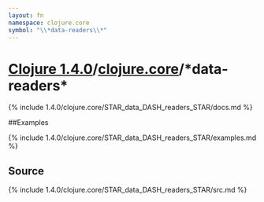 ```yaml
---
layout: fn
namespace: clojure.core
symbol: "\\*data-readers\\*"
---
```


# [Clojure 1.4.0](../../)/[clojure.core](../)/\*data-readers\*

{% include 1.4.0/clojure.core/STAR_data_DASH_readers_STAR/docs.md %}

##Examples

{% include 1.4.0/clojure.core/STAR_data_DASH_readers_STAR/examples.md %}
## Source
{% include 1.4.0/clojure.core/STAR_data_DASH_readers_STAR/src.md %}

